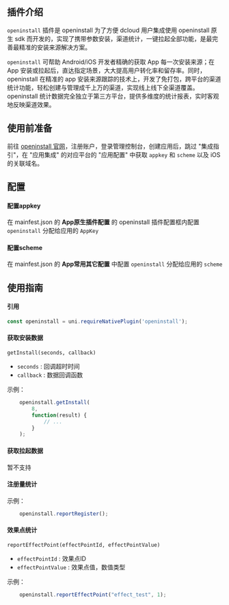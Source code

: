 ## 插件介绍
`openinstall` 插件是 openinstall 为了方便 dcloud 用户集成使用 openinstall 原生 sdk 而开发的，实现了携带参数安装，渠道统计，一键拉起全部功能，是最完善最精准的安装来源解决方案。

`openinstall` 可帮助 Android/iOS 开发者精确的获取 App 每一次安装来源；在 App 安装或拉起后，直达指定场景，大大提高用户转化率和留存率。同时，openinstall 在精准的 app 安装来源跟踪的技术上，开发了免打包，跨平台的渠道统计功能，轻松创建与管理成千上万的渠道，实现线上线下全渠道覆盖。openinstall 统计数据完全独立于第三方平台，提供多维度的统计报表，实时客观地反映渠道效果。

## 使用前准备
前往 [openinstall 官网](https://www.openinstall.io/)，注册账户，登录管理控制台，创建应用后，跳过 "集成指引"，在 "应用集成" 的对应平台的 "应用配置" 中获取 `appkey` 和 `scheme` 以及 iOS 的关联域名。

## 配置

#### 配置appkey
在 mainfest.json 的 **App原生插件配置** 的 openinstall 插件配置框内配置 `openinstall` 分配给应用的 `AppKey`

#### 配置scheme
在 mainfest.json 的 **App常用其它配置** 中配置 `openinstall` 分配给应用的 `scheme`  


## 使用指南

#### 引用
``` js
const openinstall = uni.requireNativePlugin('openinstall');
```

#### 获取安装数据
`getInstall(seconds, callback)`
- `seconds` : 回调超时时间
- `callback` : 数据回调函数

示例：
``` js
    openinstall.getInstall(
        8,
        function(result) {
            // ...
        }
    );
```

#### 获取拉起数据
暂不支持

#### 注册量统计
示例：
``` js
    openinstall.reportRegister();
```

#### 效果点统计
`reportEffectPoint(effectPointId, effectPointValue)`
- `effectPointId` : 效果点ID
- `effectPointValue` : 效果点值，数值类型

示例：
``` js
    openinstall.reportEffectPoint("effect_test", 1);
```
